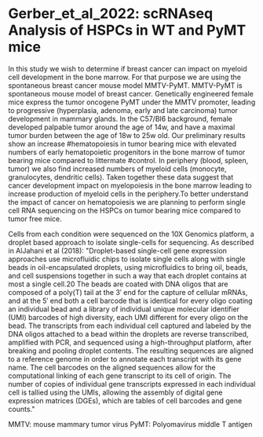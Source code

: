 # Gerber_et_al_2022: scRNAseq Analysis of HSPCs in WT and PyMT mice

In this study we wish to determine if breast cancer can impact on myeloid cell development in the bone marrow. For that purpose we are using the spontaneous breast cancer mouse model MMTV-PyMT. MMTV-PyMT is spontaneous mouse model of breast cancer. Genetically engineered female mice express the tumor oncogene PyMT under the MMTV promoter, leading to progressive (hyperplasia, adenoma, early and late carcinoma) tumor development in mammary glands. In the C57/Bl6 background, female developed palpable tumor around the age of 14w, and have a maximal tumor burden between the age of 18w to 25w old. Our preliminary results show an increase #hematopoiesis in tumor bearing mice with elevated numbers of early hematopoietic progenitors in the bone marrow of tumor bearing mice compared to littermate #control. In periphery (blood, spleen, tumor) we also find increased numbers of myeloid cells (monocyte, granulocytes, dendritic cells). Taken together these data suggest that cancer development impact on myelopoiesis in the bone marrow leading to increase production of myeloid cells in the periphery.To better understand the impact of cancer on hematopoiesis we are planning to perform single cell RNA sequencing on the HSPCs on tumor bearing mice compared to tumor free mice.

Cells from each condition were sequenced on the 10X Genomics platform, a droplet based approach to isolate single-cells for sequencing. As described in AlJahani et al (2018): "Droplet-based single-cell gene expression approaches use microfluidic chips to isolate single cells along with single beads in oil-encapsulated droplets, using microfluidics to bring oil, beads, and cell suspensions together in such a way that each droplet contains at most a single cell.20 The beads are coated with DNA oligos that are composed of a poly(T) tail at the 3′ end for the capture of cellular mRNAs, and at the 5′ end both a cell barcode that is identical for every oligo coating an individual bead and a library of individual unique molecular identifier (UMI) barcodes of high diversity, each UMI different for every oligo on the bead. The transcripts from each individual cell captured and labeled by the DNA oligos attached to a bead within the droplets are reverse transcribed, amplified with PCR, and sequenced using a high-throughput platform, after breaking and pooling droplet contents. The resulting sequences are aligned to a reference genome in order to annotate each transcript with its gene name. The cell barcodes on the aligned sequences allow for the computational linking of each gene transcript to its cell of origin. The number of copies of individual gene transcripts expressed in each individual cell is tallied using the UMIs, allowing the assembly of digital gene expression matrices (DGEs), which are tables of cell barcodes and gene counts."
  
 MMTV: mouse mammary tumor virus
 PyMT: Polyomavirus middle T antigen
